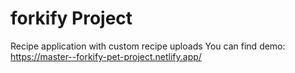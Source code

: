 # forkify Project
Recipe application with custom recipe uploads
You can find demo: https://master--forkify-pet-project.netlify.app/

